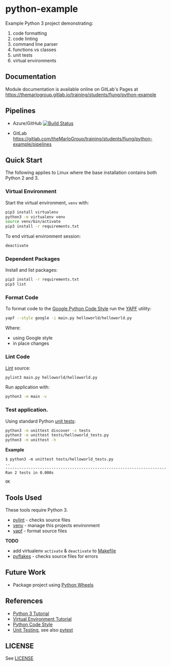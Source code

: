 # python-example

Example Python 3 project demonstrating:

1. code formatting
1. code linting
1. command line parser
1. functions vs classes
1. unit tests
1. virtual environments

## Documentation

Module documentation is available online on GitLab's Pages at
https://themarlogroup.gitlab.io/training/students/fjung/python-example

## Pipelines

* Azure/GitHub [![Build Status](https://dev.azure.com/frankhjung/python/_apis/build/status/frankhjung.python-example?branchName=master)](https://dev.azure.com/frankhjung/python/_build/latest?definitionId=9&branchName=master)

* GitLab https://gitlab.com/theMarloGroup/training/students/fjung/python-example/pipelines

## Quick Start

The following applies to Linux where the base installation contains both Python
2 and 3.

### Virtual Environment

Start the virtual environment, `venv` with:

```bash
pip3 install virtualenv
python3 -m virtualenv venv
source venv/bin/activate
pip3 install -r requirements.txt
```

To end virtual environment session:

```bash
deactivate
```

### Dependent Packages

Install and list packages:

```bash
pip3 install -r requirements.txt
pip3 list
```

### Format Code

To format code to the [Google Python Code
Style](https://github.com/google/styleguide/blob/gh-pages/pyguide.md) run the
[YAPF](https://github.com/google/yapf) utility:

```bash
yapf --style google -i main.py helloworld/helloworld.py
```

Where:

  - using Google style 
  - in place changes

### Lint Code

[Lint](https://www.pylint.org/) source:

```bash
pylint3 main.py helloworld/helloworld.py
```

Run application with:

```bash
python3 -m main -v
```

### Test application.

Using standard Python [unit tests]():

```bash
python3 -m unittest discover -s tests
python3 -m unittest tests/helloworld_tests.py
python3 -m unittest -h
```

**Example**

```text
$ python3 -m unittest tests/helloworld_tests.py
..
----------------------------------------------------------------------
Ran 2 tests in 0.000s

OK
```

## Tools Used

These tools require Python 3.

* [pylint](https://www.pylint.org/) - checks source files
* [venv](https://docs.python.org/library/venv.html) - manage this projects environment
* [yapf](https://github.com/google/yapf) - format source files

**TODO**

* add virtualenv `activate` & `deactivate` to [Makefile](./Makefile)
* [pyflakes](https://pypi.org/project/pyflakes/) - checks source files for errors

## Future Work

* Package project using [Python Wheels](https://pythonwheels.com/)

## References

* [Python 3 Tutorial](https://docs.python.org/3/tutorial/)
* [Virtual Environment Tutorial](https://realpython.com/python-virtual-environments-a-primer/)
* [Python Code Style](https://github.com/google/styleguide/blob/gh-pages/pyguide.md)
* [Unit Testing](https://docs.python.org/library/unittest.html), see also [pytest](https://docs.pytest.org/)

## LICENSE

See [LICENSE](./LICENSE)
